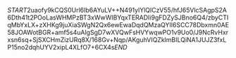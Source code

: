 $START$2uaofy9kCQS0Url6Ib6AYuLV++N491ylYlQlCzV55/hfJ65VlcSAgpS2A6Dth41t2POoLasWHMPzBT3xWwWIBYqxTERADIi9gFDZySJBno6Q4/zbyCTIqMbYxLX+zXHKg9juXiaSWgN2Qx6ewEwaDqdQMzaQYIl6SCC78Dbxmn0AE58JOAWotBGR+amf5s4uAlgSgD7wXVQwFsHVYwqwPO1v9Uo0/J9NcRvHxrxsn6sq+SjSXCHmZizURq8X/168Gv+Nqp/AKguhVIQZklmBILQiNA1JUJZ3fxLP15no2dqhUYV2xipL4XLfO7+6CX4s$END$